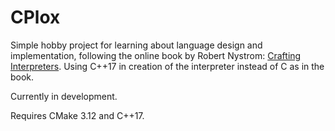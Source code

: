 # CPlox

Simple hobby project for learning about language design and implementation, following the online book by Robert Nystrom: [Crafting Interpreters](https://craftinginterpreters.com/). Using C++17 in creation of the interpreter instead of C as in the book.

Currently in development.

Requires CMake 3.12 and C++17.